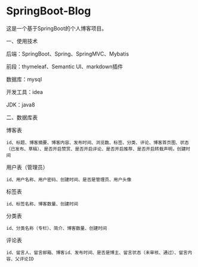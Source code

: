 # SpringBoot-Blog
这是一个基于SpringBoot的个人博客项目。

一、使用技术

后端：SpringBoot、Spring、SpringMVC、Mybatis

前段：thymeleaf、Semantic UI、markdown插件

数据库：mysql

开发工具：idea

JDK：java8

二、数据库表

博客表

```
id、标题、博客摘要、博客内容、发布时间、浏览数、标签、分类、评论、博客首页图、状态（已发布、草稿）、是否开启赞赏、是否开启评论、是否开启推荐、是否开启转载声明，创建时间
```

用户表（管理员）

```
id、用户名称、用户密码、创建时间、是否是管理员、用户头像
```

标签表

```
id、标签名称、博客数量、创建时间
```

分类表

```
id、分类名称（专栏）、简介、博客数量、创建时间
```

评论表

```
id、留言人、留言邮箱、博客id、发布时间、是否是博主、留言状态（未审核、通过）、留言内容、父评论ID
```

